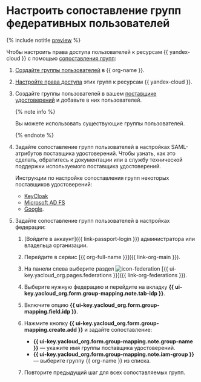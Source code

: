 # Настроить сопоставление групп федеративных пользователей

{% include notitle [preview](../../_includes/note-preview-by-request.md) %}

Чтобы настроить права доступа пользователей к ресурсам {{ yandex-cloud }} с помощью [сопоставления групп](../concepts/add-federation.md#group-mapping):

1. [Создайте группы пользователей](#create-group) в {{ org-name }}.
1. [Настройте права доступа](#access) этих групп к ресурсам {{ yandex-cloud }}.
1. Создайте группы пользователей в вашем [поставщике удостоверений](../concepts/add-federation.md#federation-usage) и добавьте в них пользователей.

    {% note info %}

    Вы можете использовать существующие группы пользователей.

    {% endnote %}

1. Задайте сопоставление групп пользователей в настройках SAML-атрибутов поставщика удостоверений. Чтобы узнать, как это сделать, обратитесь к документации или в службу технической поддержки используемого поставщика удостоверений.

    Инструкции по настройке сопоставления групп некоторых поставщиков удостоверений:

   * [KeyCloak](../tutorials/federations/group-mapping/keycloak.md)
   * [Microsoft AD FS](https://learn.microsoft.com/en-us/power-pages/security/authentication/saml2-settings#create-an-ad-fs-relying-party-trust)
   * [Google](https://support.google.com/a/answer/11143403?sjid=815248229840499495-EU).

1. Задайте сопоставление групп пользователей в настройках федерации:

    1. [Войдите в аккаунт]({{ link-passport-login }}) администратора или владельца организации.
    1. Перейдите в сервис [{{ org-full-name }}]({{ link-org-main }}).
    1. На панели слева выберите раздел ![icon-federation](../../_assets/console-icons/vector-square.svg) [{{ ui-key.yacloud_org.pages.federations }}]({{ link-org-federations }}).
    1. Выберите нужную федерацию и перейдите на вкладку **{{ ui-key.yacloud_org.form.group-mapping.note.tab-idp }}**.
    1. Включите опцию **{{ ui-key.yacloud_org.form.group-mapping.field.idp }}**.
    1. Нажмите кнопку **{{ ui-key.yacloud_org.form.group-mapping.create.add }}** и задайте сопоставление:

        * **{{ ui-key.yacloud_org.form.group-mapping.note.group-name }}** — укажите имя группы поставщика удостоверений.
        * **{{ ui-key.yacloud_org.form.group-mapping.note.iam-group }}** — выберите группу {{ org-name }} из списка.

    1. Повторите предыдущий шаг для всех сопоставляемых групп.
